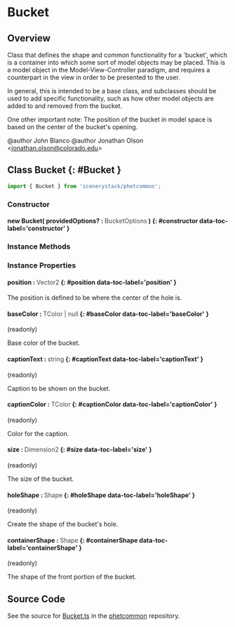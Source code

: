 # Bucket

## Overview

Class that defines the shape and common functionality for a 'bucket', which is a container into which some sort of
model objects may be placed.  This is a model object in the Model-View-Controller paradigm, and requires a
counterpart in the view in order to be presented to the user.

In general, this is intended to be a base class, and subclasses should be used to add specific functionality, such as
how other model objects are added to and removed from the bucket.

One other important note: The position of the bucket in model space is based on the center of the bucket's opening.

@author John Blanco
@author Jonathan Olson &lt;jonathan.olson@colorado.edu&gt;

## Class Bucket {: #Bucket }


```js
import { Bucket } from 'scenerystack/phetcommon';
```
### Constructor

#### new Bucket( providedOptions? : <span style="font-weight: 400; opacity: 80%;">BucketOptions</span> ) {: #constructor data-toc-label='constructor' }

### Instance Methods



### Instance Properties

#### position : <span style="font-weight: 400; opacity: 80%;">Vector2</span> {: #position data-toc-label='position' }

The position is defined to be where the center of the hole is.

#### baseColor : <span style="font-weight: 400; opacity: 80%;">TColor | null</span> {: #baseColor data-toc-label='baseColor' }

(readonly)

Base color of the bucket.

#### captionText : <span style="font-weight: 400; opacity: 80%;">string</span> {: #captionText data-toc-label='captionText' }

(readonly)

Caption to be shown on the bucket.

#### captionColor : <span style="font-weight: 400; opacity: 80%;">TColor</span> {: #captionColor data-toc-label='captionColor' }

(readonly)

Color for the caption.

#### size : <span style="font-weight: 400; opacity: 80%;">Dimension2</span> {: #size data-toc-label='size' }

(readonly)

The size of the bucket.

#### holeShape : <span style="font-weight: 400; opacity: 80%;">Shape</span> {: #holeShape data-toc-label='holeShape' }

(readonly)

Create the shape of the bucket's hole.

#### containerShape : <span style="font-weight: 400; opacity: 80%;">Shape</span> {: #containerShape data-toc-label='containerShape' }

(readonly)

The shape of the front portion of the bucket.



## Source Code

See the source for [Bucket.ts](https://github.com/phetsims/phetcommon/blob/main/js/model/Bucket.ts) in the [phetcommon](https://github.com/phetsims/phetcommon) repository.

